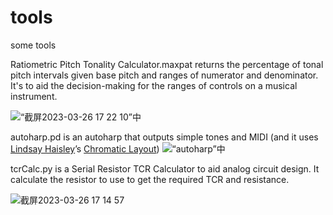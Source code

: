 # tools
some tools


Ratiometric Pitch Tonality Calculator.maxpat returns the percentage of tonal pitch intervals given base pitch and ranges of numerator and denominator. It's to aid the decision-making for the ranges of controls on a musical instrument.

![“截屏2023-03-26 17 22 10”中](https://user-images.githubusercontent.com/4593629/227766624-8def3e6a-0228-4d8b-a7d7-1fca0d7b2eb9.png)


autoharp.pd is an autoharp that outputs simple tones and MIDI (and it uses [Lindsay Haisley](https://www.lindsayhaisley.com/)’s [Chromatic Layout](https://www.autoharp.org/articles/Chromatic_Standard_Layout.pdf))
![“autoharp”中](https://user-images.githubusercontent.com/4593629/227766105-7e059692-ba88-4ebf-a313-89169993c8a9.png)


tcrCalc.py is a Serial Resistor TCR Calculator to aid analog circuit design. It calculate the resistor to use to get the required TCR and resistance.

![截屏2023-03-26 17 14 57](https://user-images.githubusercontent.com/4593629/227766625-11c6a35a-91ff-4c70-b7d1-8731f0652d5b.png)
